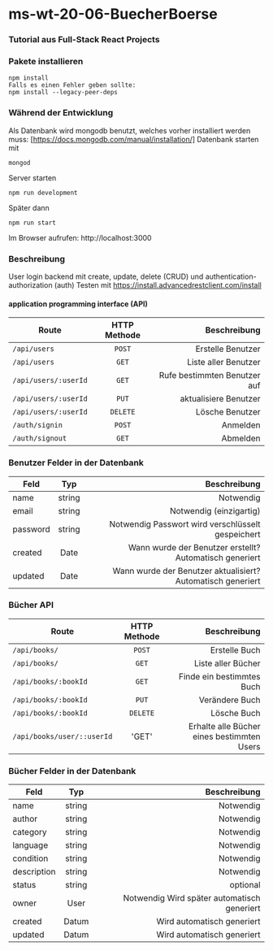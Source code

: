 # ms-wt-20-06-BuecherBoerse
### Tutorial aus Full-Stack React Projects

### Pakete installieren
```
npm install
Falls es einen Fehler geben sollte:
npm install --legacy-peer-deps
```

### Während der Entwicklung
Als Datenbank wird mongodb benutzt, welches vorher installiert werden muss:
[https://docs.mongodb.com/manual/installation/]
Datenbank starten mit
```
mongod
```

Server starten
```
npm run development
```

Später dann
```
npm run start
```


Im Browser aufrufen:
http://localhost:3000


### Beschreibung
User login backend mit create, update, delete (CRUD) und authentication-authorization (auth)
Testen mit https://install.advancedrestclient.com/install

#### application programming interface (API)
| Route         | HTTP Methode           | Beschreibung  |
| ------------- |:-------------:| -----:|
| `/api/users`          |`POST`     | Erstelle Benutzer     |
| `/api/users`          | `GET`     | Liste aller Benutzer  |
| `/api/users/:userId`  | `GET`     | Rufe bestimmten Benutzer auf|
| `/api/users/:userId`  | `PUT`     | aktualisiere Benutzer|
| `/api/users/:userId`  | `DELETE`  | Lösche Benutzer|
| `/auth/signin`        | `POST`    | Anmelden|
| `/auth/signout`       | `GET`     | Abmelden|

### Benutzer Felder in der Datenbank
| Feld        | Typ           | Beschreibung  |
| ------------- |:-------------:| -----:|
| name      | string| Notwendig |
| email     | string| Notwendig (einzigartig) |
| password  | string| Notwendig Passwort wird verschlüsselt gespeichert|
| created   | Date  | Wann wurde der Benutzer erstellt? Automatisch generiert|
| updated   | Date  | Wann wurde der Benutzer aktualisiert? Automatisch generiert|

### Bücher API
| Route         | HTTP Methode           | Beschreibung  |
| ------------- |:-------------:| -----:|
| `/api/books/`          |`POST`     | Erstelle Buch     |
| `/api/books/`          | `GET`     | Liste aller Bücher  |
| `/api/books/:bookId`   | `GET`     | Finde ein bestimmtes Buch  |
| `/api/books/:bookId`   | `PUT`     | Verändere Buch  |
| `/api/books/:bookId`   | `DELETE`  | Lösche Buch  |
| `/api/books/user/::userId`| 'GET' | Erhalte alle Bücher eines bestimmten Users|

### Bücher Felder in der Datenbank
| Feld        | Typ           | Beschreibung  |
| ------------- |:-------------:| -----:|
| name      | string| Notwendig |
| author    | string| Notwendig |
| category  | string| Notwendig |
| language  | string| Notwendig |
| condition | string| Notwendig |
| description | string | Notwendig |
| status    | string| optional  |
| owner     | User  | Notwendig Wird später automatisch generiert |
| created   | Datum | Wird automatisch generiert |
| updated   | Datum | Wird automatisch generiert |